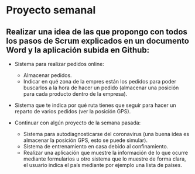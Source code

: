 # Proyecto semanal
## Realizar una idea de las que propongo con todos los pasos de Scrum explicados en un documento Word y la aplicación subida en Github:

- Sistema para realizar pedidos online:
  - Almacenar pedidos.
  - Indicar en qué zona de la empres están los pedidos para poder buscarlos a la hora de hacer un pedido (almacenar una posición para cada producto dentro de la empresa).

- Sistema que te indica por qué ruta tienes que seguir para hacer un reparto de varios pedidos (ver la posición GPS).

- Continuar con algún proyecto de la semana pasada:
  - Sistema para autodiagnosticarse del coronavirus (una buena idea es almacenar la posición GPS, esto se puede simular).
  - Sistema de entrenamiento en casa debido al confinamiento.
  - Realizar una aplicación que muestre la información de lo que ocurre mediante formularios u otro sistema que lo muestre de forma clara, el usuario indica el país mediante por ejemplo una lista de países.
